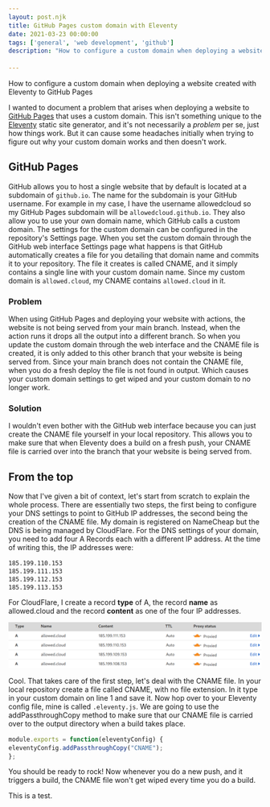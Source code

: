 ```yaml
---
layout: post.njk
title: GitHub Pages custom domain with Eleventy
date: 2021-03-23 00:00:00
tags: ['general', 'web development', 'github']
description: "How to configure a custom domain when deploying a website created with Eleventy to GitHub Pages"

---
```


<!-- Excerpt Start -->
How to configure a custom domain when deploying a website created with Eleventy to GitHub Pages
<!-- Excerpt End -->

I wanted to document a problem that arises when deploying a website to [GitHub Pages](https://pages.github.com/) that uses a custom domain. This isn't something unique to the [Eleventy](https://11ty.dev) static site generator, and it's not necessarily a *problem* per se, just how things work. But it can cause some headaches initially when trying to figure out why your custom domain works and then doesn't work.

## GitHub Pages

GitHub allows you to host a single website that by default is located at a subdomain of `github.io`. The name for the subdomain is your GitHub username. For example in my case, I have the username allowedcloud so my GitHub Pages subdomain will be `allowedcloud.github.io`. They also allow you to use your own domain name, which GitHub calls a custom domain. The settings for the custom domain can be configured in the repository's Settings page. When you set the custom domain through the GitHub web interface Settings page what happens is that GitHub automatically creates a file for you detailing that domain name and commits it to your repository. The file it creates is called CNAME, and it simply contains a single line with your custom domain name. Since my custom domain is `allowed.cloud`, my CNAME contains `allowed.cloud` in it.

### Problem

When using GitHub Pages and deploying your website with actions, the website is not being served from your main branch. Instead, when the action runs it drops all the output into a different branch. So when you update the custom domain through the web interface and the CNAME file is created, it is only added to this other branch that your website is being served from. Since your main branch does not contain the CNAME file, when you do a fresh deploy the file is not found in output. Which causes your custom domain settings to get wiped and your custom domain to no longer work.

### Solution

I wouldn't even bother with the GitHub web interface because you can just create the CNAME file yourself in your local repository. This allows you to make sure that when Eleventy does a build on a fresh push, your CNAME file is carried over into the branch that your website is being served from.

## From the top

Now that I've given a bit of context, let's start from scratch to explain the whole process. There are essentially two steps, the first being to configure your DNS settings to point to GitHub IP addresses, the second being the creation of the CNAME file. My domain is registered on NameCheap but the DNS is being managed by CloudFlare. For the DNS settings of your domain, you need to add four A Records each with a different IP address. At the time of writing this, the IP addresses were:

``` text
185.199.110.153
185.199.111.153
185.199.112.153
185.199.113.153
```

For CloudFlare, I create a record **type** of A, the record **name** as allowed.cloud and the record **content** as one of the four IP addresses.

<img src="/images/allowed-cloud-cloudflare-dns-settings.png" alt="DNS settings for Allowed Cloud on CloudFlare">

Cool. That takes care of the first step, let's deal with the CNAME file. In your local repository create a file called CNAME, with no file extension. In it type in your custom domain on line 1 and save it. Now hop over to your Eleventy config file, mine is called `.eleventy.js`. We are going to use the addPassthroughCopy method to make sure that our CNAME file is carried over to the output directory when a build takes place.

``` javascript
module.exports = function(eleventyConfig) {
eleventyConfig.addPassthroughCopy("CNAME");
};
```

You should be ready to rock! Now whenever you do a new push, and it triggers a build, the CNAME file won't get wiped every time you do a build.

This is a test.